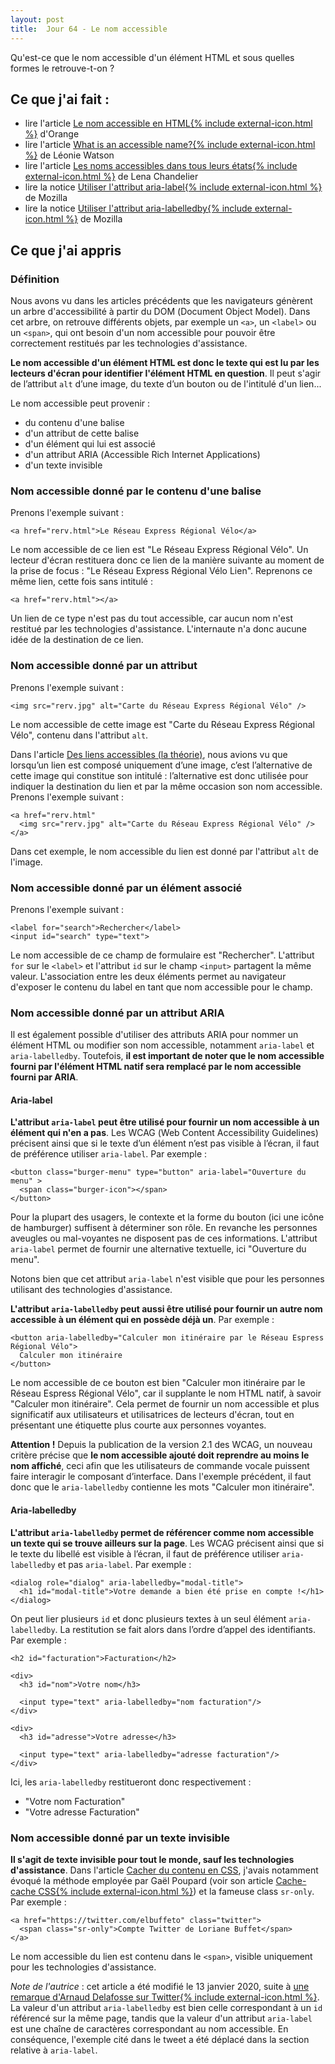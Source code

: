 ```yaml
---
layout: post
title:  Jour 64 - Le nom accessible
---
```


Qu'est-ce que le nom accessible d'un élément HTML et sous quelles formes le retrouve-t-on&nbsp;?

## Ce que j'ai fait :
- lire l'article <a href="https://a11y-guidelines.orange.com/web/a11y-name.html">Le nom accessible en HTML{% include external-icon.html %}</a> d'Orange
- lire l'article <a href="https://developer.paciellogroup.com/blog/2017/04/what-is-an-accessible-name/" lang="en" hreflang="en">What is an accessible name?{% include external-icon.html %}</a> de Léonie Watson
- lire l'article <a href="https://www.24joursdeweb.fr/2019/les-noms-accessibles-dans-tous-leurs-etats/">Les noms accessibles dans tous leurs états{% include external-icon.html %}</a> de Lena Chandelier
- lire la notice <a href="https://developer.mozilla.org/fr/docs/Accessibilit%C3%A9/ARIA/Techniques_ARIA/Utiliser_l_attribut_aria-label">Utiliser l'attribut aria-label{% include external-icon.html %}</a> de Mozilla
- lire la notice <a href="https://developer.mozilla.org/fr/docs/Accessibilit%C3%A9/ARIA/Techniques_ARIA/Utiliser_l_attribut_aria-labelledby">Utiliser l'attribut aria-labelledby{% include external-icon.html %}</a> de Mozilla


## Ce que j'ai appris
### Définition
Nous avons vu dans les articles précédents que les navigateurs génèrent un arbre d'accessibilité à partir du DOM (<span lang="en">Document Object Model</span>). Dans cet arbre, on retrouve différents objets, par exemple un `<a>`, un `<label>` ou un `<span>`, qui ont besoin d'un nom accessible pour pouvoir être correctement restitués par les technologies d'assistance.

**Le nom accessible d'un élément HTML est donc le texte qui est lu par les lecteurs d'écran pour identifier l'élément HTML en question**. Il peut s'agir de l’attribut `alt` d’une image, du texte d’un bouton ou de l'intitulé d'un lien...

Le nom accessible peut provenir :
- du contenu d'une balise
- d'un attribut de cette balise
- d'un élément qui lui est associé
- d'un attribut ARIA (<span lang="en">Accessible Rich Internet Applications</span>)
- d'un texte invisible

### Nom accessible donné par le contenu d'une balise
Prenons l'exemple suivant :

```
<a href="rerv.html">Le Réseau Express Régional Vélo</a>
```

Le nom accessible de ce lien est "Le Réseau Express Régional Vélo". Un lecteur d'écran restituera donc ce lien de la manière suivante au moment de la prise de focus : "Le Réseau Express Régional Vélo Lien". Reprenons ce même lien, cette fois sans intitulé :

```
<a href="rerv.html"></a>
```

Un lien de ce type n'est pas du tout accessible, car aucun nom n'est restitué par les technologies d'assistance. L'internaute n'a donc aucune idée de la destination de ce lien.

### Nom accessible donné par un attribut
Prenons l'exemple suivant :

```
<img src="rerv.jpg" alt="Carte du Réseau Express Régional Vélo" />
```

Le nom accessible de cette image est "Carte du Réseau Express Régional Vélo", contenu dans l'attribut `alt`.

Dans l'article <a href="/100daysofa11y-day15/">Des liens accessibles (la théorie)</a>, nous avions vu que lorsqu’un lien est composé uniquement d’une image, c’est l’alternative de cette image qui constitue son intitulé&nbsp;: l’alternative est donc utilisée pour indiquer la destination du lien et par la même occasion son nom accessible. Prenons l'exemple suivant :

```
<a href="rerv.html"
  <img src="rerv.jpg" alt="Carte du Réseau Express Régional Vélo" />
</a>
```

Dans cet exemple, le nom accessible du lien est donné par l'attribut `alt` de l'image.

### Nom accessible donné par un élément associé
Prenons l'exemple suivant :

```
<label for="search">Rechercher</label>
<input id="search" type="text">

```

Le nom accessible de ce champ de formulaire est "Rechercher". L'attribut `for` sur le `<label>` et l'attribut `id` sur le champ `<input>` partagent la même valeur. L'association entre les deux éléments permet au navigateur d'exposer le contenu du label en tant que nom accessible pour le champ.

### Nom accessible donné par un attribut ARIA
Il est également possible d'utiliser des attributs ARIA pour nommer un élément HTML ou modifier son nom accessible, notamment `aria-label` et `aria-labelledby`. Toutefois, **il est important de noter que le nom accessible fourni par l'élément HTML natif sera remplacé par le nom accessible fourni par ARIA**.

#### Aria-label
**L'attribut `aria-label` peut être utilisé pour fournir un nom accessible à un élément qui n'en a pas**. Les WCAG (<span lang="en">Web Content Accessibility Guidelines</span>) précisent ainsi que si le texte d’un élément n’est pas visible à l’écran, il faut de préférence utiliser `aria-label`. Par exemple&nbsp;:

```
<button class="burger-menu" type="button" aria-label="Ouverture du menu" >
  <span class="burger-icon"></span>
</button>
```

Pour la plupart des usagers, le contexte et la forme du bouton (ici une icône de hamburger) suffisent à déterminer son rôle. En revanche les personnes aveugles ou mal-voyantes ne disposent pas de ces informations. L'attribut `aria-label` permet de fournir une alternative textuelle, ici "Ouverture du menu".

Notons bien que cet attribut `aria-label` n'est visible que pour les personnes utilisant des technologies d'assistance.

**L'attribut `aria-labelledby` peut aussi être utilisé pour fournir un autre nom accessible à un élément qui en possède déjà un**. Par exemple&nbsp;:

```
<button aria-labelledby="Calculer mon itinéraire par le Réseau Espress Régional Vélo">
  Calculer mon itinéraire
</button>
```

Le nom accessible de ce bouton est bien "Calculer mon itinéraire par le Réseau Espress Régional Vélo", car il supplante le nom HTML natif, à savoir "Calculer mon itinéraire". Cela permet de fournir un nom accessible et plus significatif aux utilisateurs et utilisatrices de lecteurs d'écran, tout en présentant une étiquette plus courte aux personnes voyantes.

**Attention !** Depuis la publication de la version 2.1 des WCAG, un nouveau critère précise que **le nom accessible ajouté doit reprendre au moins le nom affiché**, ceci afin que les utilisateurs de commande vocale puissent faire interagir le composant d’interface. Dans l'exemple précédent, il faut donc que le `aria-labelledby` contienne les mots "Calculer mon itinéraire".

#### Aria-labelledby
**L'attribut `aria-labelledby` permet de référencer comme nom accessible un texte qui se trouve ailleurs sur la page**. Les WCAG précisent ainsi que si le texte du libellé est visible à l’écran, il faut de préférence utiliser `aria-labelledby` et pas `aria-label`. Par exemple :

```
<dialog role="dialog" aria-labelledby="modal-title">
  <h1 id="modal-title">Votre demande a bien été prise en compte !</h1>
</dialog>
```

On peut lier plusieurs `id` et donc plusieurs textes à un seul élément `aria-labelledby`. La restitution se fait alors dans l’ordre d’appel des identifiants. Par exemple :

```
<h2 id="facturation">Facturation</h2>

<div>
  <h3 id="nom">Votre nom</h3>

  <input type="text" aria-labelledby="nom facturation"/>
</div>

<div>
  <h3 id="adresse">Votre adresse</h3>

  <input type="text" aria-labelledby="adresse facturation"/>
</div>
```

Ici, les `aria-labelledby` restitueront donc respectivement :
- "Votre nom Facturation"
- "Votre adresse Facturation"

### Nom accessible donné par un texte invisible
**Il s'agit de texte invisible pour tout le monde, sauf les technologies d'assistance**. Dans l'article <a href="/100daysofa11y-day46/">Cacher du contenu en CSS</a>, j'avais notamment évoqué la méthode employée par Gaël Poupard (voir son article <a href="https://www.ffoodd.fr/cache-cache-css/">Cache-cache CSS{% include external-icon.html %}</a>) et la fameuse class `sr-only`. Par exemple :

```
<a href="https://twitter.com/elbuffeto" class="twitter">
  <span class="sr-only">Compte Twitter de Loriane Buffet</span>
</a>
```

Le nom accessible du lien est contenu dans le `<span>`, visible uniquement pour les technologies d'assistance.

*Note de l'autrice* : cet article a été modifié le 13 janvier 2020, suite à <a href="https://twitter.com/arnauddelafosse/status/1216671516072476672">une remarque d'Arnaud Delafosse sur Twitter{% include external-icon.html %}</a>. La valeur d'un attribut `aria-labelledby` est bien celle correspondant à un `id` référencé sur la même page, tandis que la valeur d'un attribut `aria-label` est une chaîne de caractères correspondant au nom accessible. En conséquence, l'exemple cité dans le tweet a été déplacé dans la section relative à `aria-label`.